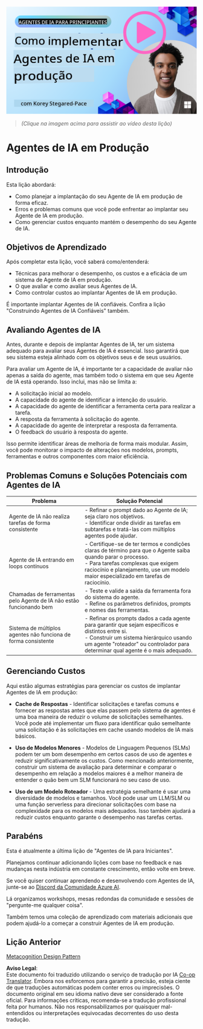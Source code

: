 <!--
CO_OP_TRANSLATOR_METADATA:
{
  "original_hash": "44013a98d980c8b92d4b814dc49b545d",
  "translation_date": "2025-03-28T12:25:13+00:00",
  "source_file": "10-ai-agents-production\\README.md",
  "language_code": "pt"
}
-->
[![AI Agents In Production](../../../translated_images/lesson-10-thumbnail.0b68f4240618b3d5b26693b78cf2cf0a8b36131b50bb08daf91d548cecc87424.pt.png)](https://youtu.be/l4TP6IyJxmQ?si=IvCW3cbw0NJ2mUMV)

> _(Clique na imagem acima para assistir ao vídeo desta lição)_
# Agentes de IA em Produção

## Introdução

Esta lição abordará:

- Como planejar a implantação do seu Agente de IA em produção de forma eficaz.
- Erros e problemas comuns que você pode enfrentar ao implantar seu Agente de IA em produção.
- Como gerenciar custos enquanto mantém o desempenho do seu Agente de IA.

## Objetivos de Aprendizado

Após completar esta lição, você saberá como/entenderá:

- Técnicas para melhorar o desempenho, os custos e a eficácia de um sistema de Agente de IA em produção.
- O que avaliar e como avaliar seus Agentes de IA.
- Como controlar custos ao implantar Agentes de IA em produção.

É importante implantar Agentes de IA confiáveis. Confira a lição "Construindo Agentes de IA Confiáveis" também.

## Avaliando Agentes de IA

Antes, durante e depois de implantar Agentes de IA, ter um sistema adequado para avaliar seus Agentes de IA é essencial. Isso garantirá que seu sistema esteja alinhado com os objetivos seus e de seus usuários.

Para avaliar um Agente de IA, é importante ter a capacidade de avaliar não apenas a saída do agente, mas também todo o sistema em que seu Agente de IA está operando. Isso inclui, mas não se limita a:

- A solicitação inicial ao modelo.
- A capacidade do agente de identificar a intenção do usuário.
- A capacidade do agente de identificar a ferramenta certa para realizar a tarefa.
- A resposta da ferramenta à solicitação do agente.
- A capacidade do agente de interpretar a resposta da ferramenta.
- O feedback do usuário à resposta do agente.

Isso permite identificar áreas de melhoria de forma mais modular. Assim, você pode monitorar o impacto de alterações nos modelos, prompts, ferramentas e outros componentes com maior eficiência.

## Problemas Comuns e Soluções Potenciais com Agentes de IA

| **Problema**                                   | **Solução Potencial**                                                                                                                                                                                                       |
| ---------------------------------------------- | --------------------------------------------------------------------------------------------------------------------------------------------------------------------------------------------------------------------------- |
| Agente de IA não realiza tarefas de forma consistente | - Refinar o prompt dado ao Agente de IA; seja claro nos objetivos.<br>- Identificar onde dividir as tarefas em subtarefas e tratá-las com múltiplos agentes pode ajudar.                                                     |
| Agente de IA entrando em loops contínuos       | - Certifique-se de ter termos e condições claras de término para que o Agente saiba quando parar o processo.<br>- Para tarefas complexas que exigem raciocínio e planejamento, use um modelo maior especializado em tarefas de raciocínio. |
| Chamadas de ferramentas pelo Agente de IA não estão funcionando bem | - Teste e valide a saída da ferramenta fora do sistema do agente.<br>- Refine os parâmetros definidos, prompts e nomes das ferramentas.                                                                                      |
| Sistema de múltiplos agentes não funciona de forma consistente | - Refinar os prompts dados a cada agente para garantir que sejam específicos e distintos entre si.<br>- Construir um sistema hierárquico usando um agente "roteador" ou controlador para determinar qual agente é o mais adequado. |

## Gerenciando Custos

Aqui estão algumas estratégias para gerenciar os custos de implantar Agentes de IA em produção:

- **Cache de Respostas** - Identificar solicitações e tarefas comuns e fornecer as respostas antes que elas passem pelo sistema de agentes é uma boa maneira de reduzir o volume de solicitações semelhantes. Você pode até implementar um fluxo para identificar quão semelhante uma solicitação é às solicitações em cache usando modelos de IA mais básicos.

- **Uso de Modelos Menores** - Modelos de Linguagem Pequenos (SLMs) podem ter um bom desempenho em certos casos de uso de agentes e reduzir significativamente os custos. Como mencionado anteriormente, construir um sistema de avaliação para determinar e comparar o desempenho em relação a modelos maiores é a melhor maneira de entender o quão bem um SLM funcionará no seu caso de uso.

- **Uso de um Modelo Roteador** - Uma estratégia semelhante é usar uma diversidade de modelos e tamanhos. Você pode usar um LLM/SLM ou uma função serverless para direcionar solicitações com base na complexidade para os modelos mais adequados. Isso também ajudará a reduzir custos enquanto garante o desempenho nas tarefas certas.

## Parabéns

Esta é atualmente a última lição de "Agentes de IA para Iniciantes".

Planejamos continuar adicionando lições com base no feedback e nas mudanças nesta indústria em constante crescimento, então volte em breve.

Se você quiser continuar aprendendo e desenvolvendo com Agentes de IA, junte-se ao <a href="https://discord.gg/kzRShWzttr" target="_blank">Discord da Comunidade Azure AI</a>.

Lá organizamos workshops, mesas redondas da comunidade e sessões de "pergunte-me qualquer coisa".

Também temos uma coleção de aprendizado com materiais adicionais que podem ajudá-lo a começar a construir Agentes de IA em produção.

## Lição Anterior

[Metacognition Design Pattern](../09-metacognition/README.md)

**Aviso Legal**:  
Este documento foi traduzido utilizando o serviço de tradução por IA [Co-op Translator](https://github.com/Azure/co-op-translator). Embora nos esforcemos para garantir a precisão, esteja ciente de que traduções automáticas podem conter erros ou imprecisões. O documento original em seu idioma nativo deve ser considerado a fonte oficial. Para informações críticas, recomenda-se a tradução profissional feita por humanos. Não nos responsabilizamos por quaisquer mal-entendidos ou interpretações equivocadas decorrentes do uso desta tradução.
